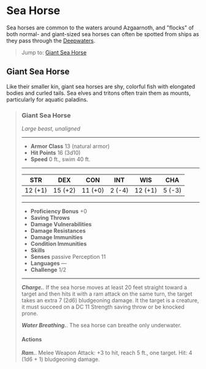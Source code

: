 # Sea Horse
Sea horses are common to the waters around Azgaarnoth, and "flocks" of both normal- and giant-sized sea horses can often be spotted from ships as they pass through the [Deepwaters](../Geography/Deepwaters.md).

> Jump to: [Giant Sea Horse](#giant-sea-horse)

## Giant Sea Horse
Like their smaller kin, giant sea horses are shy, colorful fish with elongated bodies and curled tails. Sea elves and tritons often train them as mounts, particularly for aquatic paladins.

>### Giant Sea Horse
>*Large beast, unaligned*
>___
>- **Armor Class** 13 (natural armor)
>- **Hit Points** 16 (3d10)
>- **Speed** 0 ft., swim 40 ft.
>___
>|**STR**|**DEX**|**CON**|**INT**|**WIS**|**CHA**|
>|:---:|:---:|:---:|:---:|:---:|:---:|
>|12 (+1)|15 (+2)|11 (+0)|2 (-4)|12 (+1)|5 (-3)|
>
>___
>- **Proficiency Bonus** +0
>- **Saving Throws** 
>- **Damage Vulnerabilities** 
>- **Damage Resistances** 
>- **Damage Immunities** 
>- **Condition Immunities** 
>- **Skills** 
>- **Senses** passive Perception 11
>- **Languages** —
>- **Challenge** 1/2
>___
>***Charge.***. If the sea horse moves at least 20 feet straight toward a target and then hits it with a ram attack on the same turn, the target takes an extra 7 (2d6) bludgeoning damage. It the target is a creature, it must succeed on a DC 11 Strength saving throw or be knocked prone.
>
>***Water Breathing.***. The sea horse can breathe only underwater.
>
>#### Actions
>***Ram.***. Melee Weapon Attack: +3 to hit, reach 5 ft., one target. Hit: 4 (1d6 + 1) bludgeoning damage.
>
